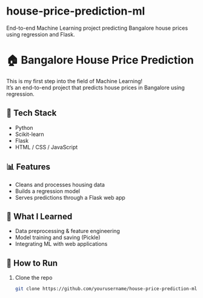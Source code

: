 # house-price-prediction-ml
End-to-end Machine Learning project predicting Bangalore house prices using regression and Flask.

# 🏠 Bangalore House Price Prediction

This is my first step into the field of Machine Learning!  
It’s an end-to-end project that predicts house prices in Bangalore using regression.

## 🚀 Tech Stack
- Python
- Scikit-learn
- Flask
- HTML / CSS / JavaScript

## 📊 Features
- Cleans and processes housing data
- Builds a regression model
- Serves predictions through a Flask web app

## 🧠 What I Learned
- Data preprocessing & feature engineering
- Model training and saving (Pickle)
- Integrating ML with web applications

## 🏃 How to Run
1. Clone the repo  
   ```bash
   git clone https://github.com/yourusername/house-price-prediction-ml.git
